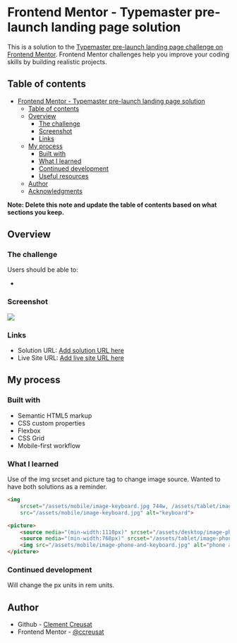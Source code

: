 # Frontend Mentor - Typemaster pre-launch landing page solution

This is a solution to the [Typemaster pre-launch landing page challenge on Frontend Mentor](). Frontend Mentor challenges help you improve your coding skills by building realistic projects.

## Table of contents

- [Frontend Mentor - Typemaster pre-launch landing page solution](#frontend-mentor---typemaster-pre-launch-landing-page-solution)
  - [Table of contents](#table-of-contents)
  - [Overview](#overview)
    - [The challenge](#the-challenge)
    - [Screenshot](#screenshot)
    - [Links](#links)
  - [My process](#my-process)
    - [Built with](#built-with)
    - [What I learned](#what-i-learned)
    - [Continued development](#continued-development)
    - [Useful resources](#useful-resources)
  - [Author](#author)
  - [Acknowledgments](#acknowledgments)

**Note: Delete this note and update the table of contents based on what sections you keep.**

## Overview

### The challenge

Users should be able to:

-

### Screenshot

![](./assets/solution.jpg)

### Links

- Solution URL: [Add solution URL here](https://your-solution-url.com)
- Live Site URL: [Add live site URL here](https://ccreusat-typemaster-landing.vercel.app/)

## My process

### Built with

- Semantic HTML5 markup
- CSS custom properties
- Flexbox
- CSS Grid
- Mobile-first workflow


### What I learned

Use of the img srcset and picture tag to change image source. Wanted to have both solutions as a reminder.

```html
<img
	srcset="/assets/mobile/image-keyboard.jpg 744w, /assets/tablet/image-keyboard.jpg 956w, /assets/desktop/image-keyboard.jpg 1080w"
	src="/assets/mobile/image-keyboard.jpg" alt="keyboard">
```

```html
<picture>
	<source media="(min-width:1110px)" srcset="/assets/desktop/image-phone-and-keyboard.jpg">
	<source media="(min-width:768px)" srcset="/assets/tablet/image-phone-and-keyboard.jpg">
	<img src="/assets/mobile/image-phone-and-keyboard.jpg" alt="phone and keyboard">
</picture>
```

### Continued development

Will change the px units in rem units.

## Author

- Github - [Clement Creusat](https://github.com/ccreusat)
- Frontend Mentor - [@ccreusat](https://www.frontendmentor.io/profile/ccreusat)